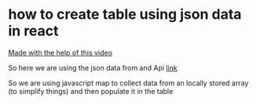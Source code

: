 # how to create table using json data in react
[Made with the help of this video](https://www.youtube.com/watch?v=sQPtyGSHTjA&list=PLg_Ks_yOcVpUh-1dd6ggdzEiyNUAg2cqr&index=1)

So here we are using the json data from and Api [link](https://dummyjson.com/products)

So we are using javascript map to collect data from an locally stored array (to simplify things) and then populate it in the table